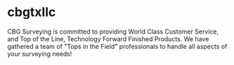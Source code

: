 # cbgtxllc
CBG Surveying is committed to providing World Class Customer Service, and Top of the Line, Technology Forward Finished Products. We have gathered a team of "Tops in the Field" professionals to handle all aspects of your surveying needs!
